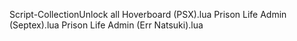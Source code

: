 Script-CollectionUnlock all Hoverboard (PSX).lua
Prison Life Admin (Septex).lua
Prison Life Admin (Err Natsuki).lua

